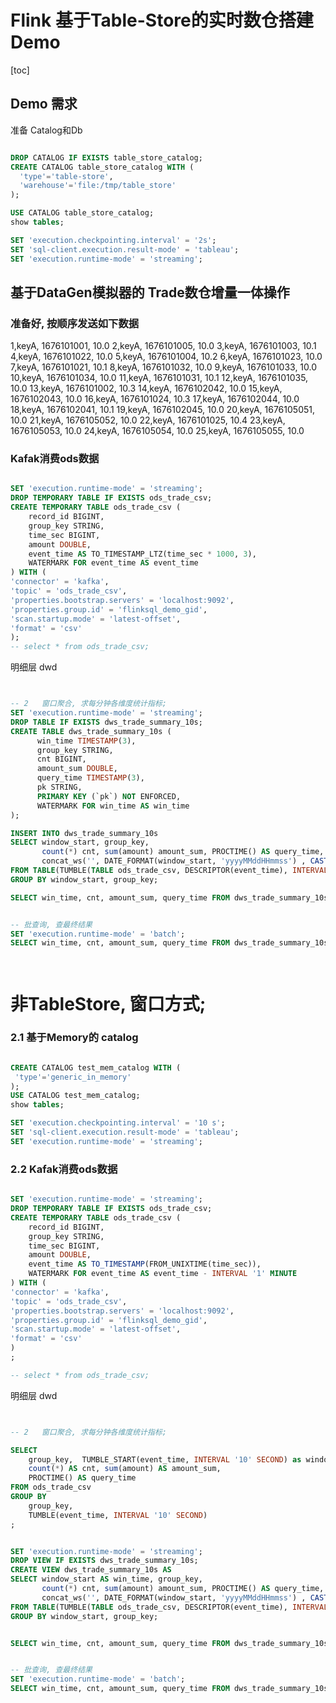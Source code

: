 
# Flink 基于Table-Store的实时数仓搭建Demo 

[toc]

## Demo 需求

准备 Catalog和Db
```sql

DROP CATALOG IF EXISTS table_store_catalog;
CREATE CATALOG table_store_catalog WITH (
  'type'='table-store',
  'warehouse'='file:/tmp/table_store'
);

USE CATALOG table_store_catalog;
show tables;

SET 'execution.checkpointing.interval' = '2s';
SET 'sql-client.execution.result-mode' = 'tableau';
SET 'execution.runtime-mode' = 'streaming';


```

## 基于DataGen模拟器的 Trade数仓增量一体操作



###  准备好, 按顺序发送如下数据

1,keyA, 1676101001, 10.0
2,keyA, 1676101005, 10.0
3,keyA, 1676101003, 10.1
4,keyA, 1676101022, 10.0
5,keyA, 1676101004, 10.2
6,keyA, 1676101023, 10.0
7,keyA, 1676101021, 10.1
8,keyA, 1676101032, 10.0
9,keyA, 1676101033, 10.0
10,keyA, 1676101034, 10.0
11,keyA, 1676101031, 10.1
12,keyA, 1676101035, 10.0
13,keyA, 1676101002, 10.3
14,keyA, 1676102042, 10.0
15,keyA, 1676102043, 10.0
16,keyA, 1676101024, 10.3
17,keyA, 1676102044, 10.0
18,keyA, 1676102041, 10.1
19,keyA, 1676102045, 10.0
20,keyA, 1676105051, 10.0
21,keyA, 1676105052, 10.0
22,keyA, 1676101025, 10.4
23,keyA, 1676105053, 10.0
24,keyA, 1676105054, 10.0
25,keyA, 1676105055, 10.0



### Kafak消费ods数据

```sql

SET 'execution.runtime-mode' = 'streaming';
DROP TEMPORARY TABLE IF EXISTS ods_trade_csv;
CREATE TEMPORARY TABLE ods_trade_csv (
    record_id BIGINT,
    group_key STRING,
    time_sec BIGINT,
    amount DOUBLE, 
    event_time AS TO_TIMESTAMP_LTZ(time_sec * 1000, 3), 
    WATERMARK FOR event_time AS event_time
) WITH (
'connector' = 'kafka',
'topic' = 'ods_trade_csv',
'properties.bootstrap.servers' = 'localhost:9092',
'properties.group.id' = 'flinksql_demo_gid',
'scan.startup.mode' = 'latest-offset',
'format' = 'csv'
);
-- select * from ods_trade_csv;

```

明细层 dwd

```sql


-- 2   窗口聚合, 求每分钟各维度统计指标; 
SET 'execution.runtime-mode' = 'streaming';
DROP TABLE IF EXISTS dws_trade_summary_10s;
CREATE TABLE dws_trade_summary_10s (
      win_time TIMESTAMP(3),
      group_key STRING,
      cnt BIGINT,
      amount_sum DOUBLE,
      query_time TIMESTAMP(3),
      pk STRING,
      PRIMARY KEY (`pk`) NOT ENFORCED,
      WATERMARK FOR win_time AS win_time
);

INSERT INTO dws_trade_summary_10s
SELECT window_start, group_key,
       count(*) cnt, sum(amount) amount_sum, PROCTIME() AS query_time,
       concat_ws('', DATE_FORMAT(window_start, 'yyyyMMddHHmmss') , CAST(group_key AS STRING)) pk
FROM TABLE(TUMBLE(TABLE ods_trade_csv, DESCRIPTOR(event_time), INTERVAL '10' SECONDS))
GROUP BY window_start, group_key;

SELECT win_time, cnt, amount_sum, query_time FROM dws_trade_summary_10s ;


-- 批查询, 查最终结果 
SET 'execution.runtime-mode' = 'batch';
SELECT win_time, cnt, amount_sum, query_time FROM dws_trade_summary_10s ;




```






# 非TableStore, 窗口方式;

### 2.1 基于Memory的 catalog
```sql

CREATE CATALOG test_mem_catalog WITH (
 'type'='generic_in_memory'
);
USE CATALOG test_mem_catalog;
show tables;

SET 'execution.checkpointing.interval' = '10 s';
SET 'sql-client.execution.result-mode' = 'tableau';
SET 'execution.runtime-mode' = 'streaming';

```


### 2.2 Kafak消费ods数据

```sql

SET 'execution.runtime-mode' = 'streaming';
DROP TEMPORARY TABLE IF EXISTS ods_trade_csv;
CREATE TEMPORARY TABLE ods_trade_csv (
    record_id BIGINT,
    group_key STRING,
    time_sec BIGINT,
    amount DOUBLE, 
    event_time AS TO_TIMESTAMP(FROM_UNIXTIME(time_sec)), 
    WATERMARK FOR event_time AS event_time - INTERVAL '1' MINUTE
) WITH (
'connector' = 'kafka',
'topic' = 'ods_trade_csv',
'properties.bootstrap.servers' = 'localhost:9092',
'properties.group.id' = 'flinksql_demo_gid',
'scan.startup.mode' = 'latest-offset',
'format' = 'csv'
)
;

-- select * from ods_trade_csv;

```

明细层 dwd

```sql


-- 2   窗口聚合, 求每分钟各维度统计指标; 

SELECT
    group_key,  TUMBLE_START(event_time, INTERVAL '10' SECOND) as window_start,
    count(*) AS cnt, sum(amount) AS amount_sum,
    PROCTIME() AS query_time
FROM ods_trade_csv
GROUP BY
    group_key,
    TUMBLE(event_time, INTERVAL '10' SECOND)
;


SET 'execution.runtime-mode' = 'streaming';
DROP VIEW IF EXISTS dws_trade_summary_10s;
CREATE VIEW dws_trade_summary_10s AS 
SELECT window_start AS win_time, group_key,
       count(*) cnt, sum(amount) amount_sum, PROCTIME() AS query_time,
       concat_ws('', DATE_FORMAT(window_start, 'yyyyMMddHHmmss') , CAST(group_key AS STRING)) pk
FROM TABLE(TUMBLE(TABLE ods_trade_csv, DESCRIPTOR(event_time), INTERVAL '10' SECONDS))
GROUP BY window_start, group_key;


SELECT win_time, cnt, amount_sum, query_time FROM dws_trade_summary_10s ;


-- 批查询, 查最终结果 
SET 'execution.runtime-mode' = 'batch';
SELECT win_time, cnt, amount_sum, query_time FROM dws_trade_summary_10s ;




```







